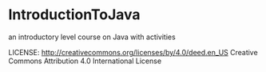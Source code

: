 IntroductionToJava
==================

an introductory level course on Java with activities

LICENSE: http://creativecommons.org/licenses/by/4.0/deed.en_US
Creative Commons Attribution 4.0 International License
